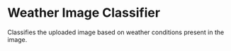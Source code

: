 # Weather Image Classifier
 Classifies the uploaded image based on weather conditions present in the image.
